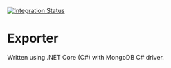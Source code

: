 [![Integration Status](https://github.com/jhburns/ExperienceCapture/workflows/Exporter%20Integration/badge.svg)](https://github.com/jhburns/ExperienceCapture/actions?query=workflow%3A%22Exporter+Integration%22)

# Exporter 

Written using .NET Core (C#) with MongoDB C# driver.